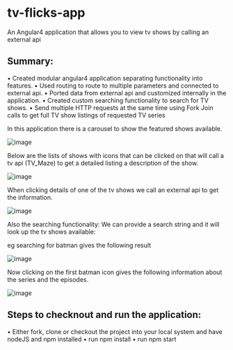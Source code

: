 # tv-flicks-app
An Angular4 application that allows you to view tv shows by calling an external api

## Summary:
• Created modular angular4 application separating functionality into features.
• Used routing to route to multiple parameters and connected to external api.
• Ported data from external api and customized internally in the application.
• Created custom searching functionality to search for TV shows.
• Send multiple HTTP requests at the same time using Fork Join calls to get full TV show listings of requested TV series



In this application there is a carousel to show the featured shows available.

![image](https://user-images.githubusercontent.com/19658505/52917265-6962d700-32b7-11e9-8cb4-9bc31633d919.png)


Below are the lists of shows with icons that can be clicked on that will call a tv api (TV_Maze) to get a detailed listing a description of the show.

![image](https://user-images.githubusercontent.com/19658505/52917276-88616900-32b7-11e9-99b7-c02f85d51711.png)


When clicking details of one of the tv shows we call an external api to get the information.

![image](https://user-images.githubusercontent.com/19658505/52917286-acbd4580-32b7-11e9-84e9-4bab4ed325ad.png)


Also the searching functionality: We can provide a search string and it will look up the tv shows available:

 eg searching for batman gives the following result
 
![image](https://user-images.githubusercontent.com/19658505/52917309-e5f5b580-32b7-11e9-9a5a-9cdffdedeb3e.png)


Now clicking on the first batman icon gives the following information about the series and the episodes.

![image](https://user-images.githubusercontent.com/19658505/52917322-06be0b00-32b8-11e9-9cfe-395ecaa3f7f2.png)

## Steps to checknout and run the application:
• Either fork, clone or checkout the project into your local system and have nodeJS and npm installed 
• run npm install 
• run npm start

